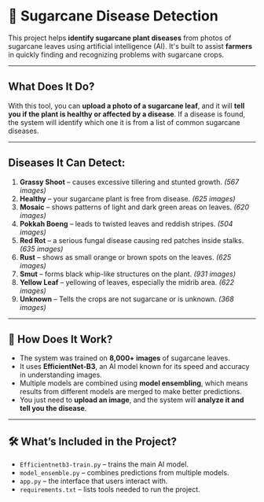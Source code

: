 # 🌱 Sugarcane Disease Detection

This project helps **identify sugarcane plant diseases** from photos of sugarcane leaves using artificial intelligence (AI). It's built to assist **farmers** in quickly finding and recognizing problems with sugarcane crops.

---

##  What Does It Do?

With this tool, you can **upload a photo of a sugarcane leaf**, and it will **tell you if the plant is healthy or affected by a disease**. If a disease is found, the system will identify which one it is from a list of common sugarcane diseases.

---

##  Diseases It Can Detect:

1. **Grassy Shoot** – causes excessive tillering and stunted growth.     *(567 images)*
2. **Healthy** – your sugarcane plant is free from disease.              *(625 images)*
3. **Mosaic** – shows patterns of light and dark green areas on leaves.  *(620 images)*
4. **Pokkah Boeng** – leads to twisted leaves and reddish stripes.       *(504 images)*
5. **Red Rot** – a serious fungal disease causing red patches inside stalks.   *(635 images)*
6. **Rust** – shows as small orange or brown spots on the leaves.        *(625 images)*
7. **Smut** – forms black whip-like structures on the plant.             *(931 images)*
8. **Yellow Leaf** – yellowing of leaves, especially the midrib area.    *(622 images)*
9. **Unknown** – Tells the crops are not sugarcane or is unknown.        *(368 images)*
---

## 🧠 How Does It Work?

- The system was trained on **8,000+ images** of sugarcane leaves.
- It uses **EfficientNet-B3**, an AI model known for its speed and accuracy in understanding images.
- Multiple models are combined using **model ensembling**, which means results from different models are merged to make better predictions.
- You just need to **upload an image**, and the system will **analyze it and tell you the disease**.

---

## 🛠️ What’s Included in the Project?

- `Efficientnetb3-train.py` – trains the main AI model.
- `model_ensemble.py` – combines predictions from multiple models.
- `app.py` – the interface that users interact with.
- `requirements.txt` – lists tools needed to run the project.
